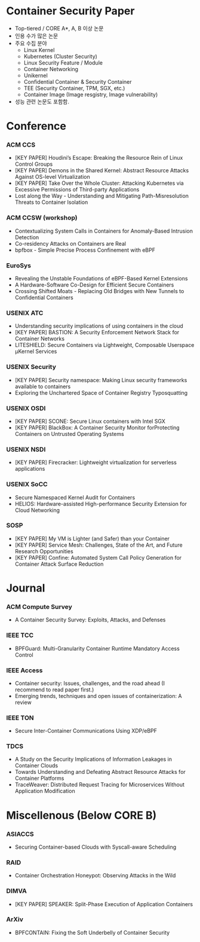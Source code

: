 # Container Security Paper
- Top-tiered / CORE A*, A, B 이상 논문 
- 인용 수가 많은 논문
- 주요 수집 분야
    - Linux Kernel
    - Kubernetes (Cluster Security)
    - Linux Security Feature / Module
    - Container Networking
    - Unikernel
    - Confidential Container & Security Container
    - TEE (Security Container, TPM, SGX, etc.)
    - Container Image (Image resgistry, Image vulnerability)
- 성능 관련 논문도 포함함.

# Conference

### ACM CCS
- [KEY PAPER] Houdini’s Escape: Breaking the Resource Rein of Linux Control Groups   
- [KEY PAPER] Demons in the Shared Kernel: Abstract Resource Attacks Against OS-level Virtualization   
- [KEY PAPER] Take Over the Whole Cluster: Attacking Kubernetes via Excessive Permissions of Third-party Applications
- Lost along the Way - Understanding and Mitigating Path-Misresolution Threats to Container Isolation

### ACM CCSW (workshop)
- Contextualizing System Calls in Containers for Anomaly-Based Intrusion Detection
- Co-residency Attacks on Containers are Real
- bpfbox - Simple Precise Process Confinement with eBPF

### EuroSys
- Revealing the Unstable Foundations of eBPF-Based Kernel Extensions   
- A Hardware-Software Co-Design for Efficient Secure Containers   
- Crossing Shifted Moats - Replacing Old Bridges with New Tunnels to Confidential Containers

### USENIX ATC
- Understanding security implications of using containers in the cloud
- [KEY PAPER] BASTION: A Security Enforcement Network Stack for Container Networks   
- LITESHIELD: Secure Containers via Lightweight, Composable Userspace μKernel Services

### USENIX Security
- [KEY PAPER] Security namespace: Making Linux security frameworks available to containers
- Exploring the Unchartered Space of Container Registry Typosquatting   

### USENIX OSDI
- [KEY PAPER] SCONE: Secure Linux containers with Intel SGX
- [KEY PAPER] BlackBox: A Container Security Monitor forProtecting Containers on Untrusted Operating Systems

### USENIX NSDI
- [KEY PAPER] Firecracker: Lightweight virtualization for serverless applications

### USENIX SoCC
- Secure Namespaced Kernel Audit for Containers   
- HELIOS: Hardware-assisted High-performance Security Extension for Cloud Networking

### SOSP
- [KEY PAPER] My VM is Lighter (and Safer) than your Container
- [KEY PAPER] Service Mesh: Challenges, State of the Art, and Future Research Opportunities
- [KEY PAPER] Confine: Automated System Call Policy Generation for Container Attack Surface Reduction

# Journal

### ACM Compute Survey
- A Container Security Survey: Exploits, Attacks, and Defenses

### IEEE TCC
- BPFGuard: Multi-Granularity Container Runtime Mandatory Access Control

### IEEE Access 
- Container security: Issues, challenges, and the road ahead (I recommend to read paper first.)
- Emerging trends, techniques and open issues of containerization: A review

### IEEE TON
- Secure Inter-Container Communications Using XDP/eBPF

### TDCS
- A Study on the Security Implications of Information Leakages in Container Clouds   
- Towards Understanding and Defeating Abstract Resource Attacks for Container Platforms
- TraceWeaver: Distributed Request Tracing for Microservices Without Application Modification

# Miscellenous (Below CORE B)

### ASIACCS
- Securing Container-based Clouds with Syscall-aware Scheduling

### RAID
- Container Orchestration Honeypot: Observing Attacks in the Wild   

### DIMVA
- [KEY PAPER] SPEAKER: Split-Phase Execution of Application Containers   

### ArXiv
- BPFCONTAIN: Fixing the Soft Underbelly of Container Security
